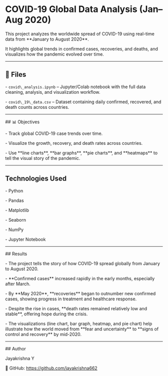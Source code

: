 # COVID-19 Global Data Analysis (Jan–Aug 2020)



This project analyzes the worldwide spread of COVID-19 using real-time data from \*\*January to August 2020\*\*.  

It highlights global trends in confirmed cases, recoveries, and deaths, and visualizes how the pandemic evolved over time.



---



## 📂 Files



\- `covid\_analysis.ipynb` – Jupyter/Colab notebook with the full data cleaning, analysis, and visualization workflow.

\- `covid\_19\_data.csv` – Dataset containing daily confirmed, recovered, and death counts across countries.




---



\## 📊 Objectives



\- Track global COVID-19 case trends over time.

\- Visualize the growth, recovery, and death rates across countries.

\- Use \*\*line charts\*\*, \*\*bar graphs\*\*, \*\*pie charts\*\*, and \*\*heatmaps\*\* to tell the visual story of the pandemic.



---



## Technologies Used



\- Python  

\- Pandas  

\- Matplotlib  

\- Seaborn  

\- NumPy  

\- Jupyter Notebook



---



\## Results



\- The project tells the story of how COVID-19 spread globally from January to August 2020.

\- \*\*Confirmed cases\*\* increased rapidly in the early months, especially after March.

\- By \*\*May 2020\*\*, \*\*recoveries\*\* began to outnumber new confirmed cases, showing progress in treatment and healthcare response.

\- Despite the rise in cases, \*\*death rates remained relatively low and stable\*\*, offering hope during the crisis.

\- The visualizations (line chart, bar graph, heatmap, and pie chart) help illustrate how the world moved from \*\*fear and uncertainty\*\* to \*\*signs of control and recovery\*\* by mid-2020.



---



\## Author



Jayakrishna Y

🔗 GitHub: https://github.com/jayakrishna662




